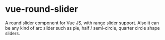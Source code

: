 # vue-round-slider
A round slider component for Vue JS, with range slider support. Also it can be any kind of arc slider such as pie, half / semi-circle, quarter circle shape sliders.
